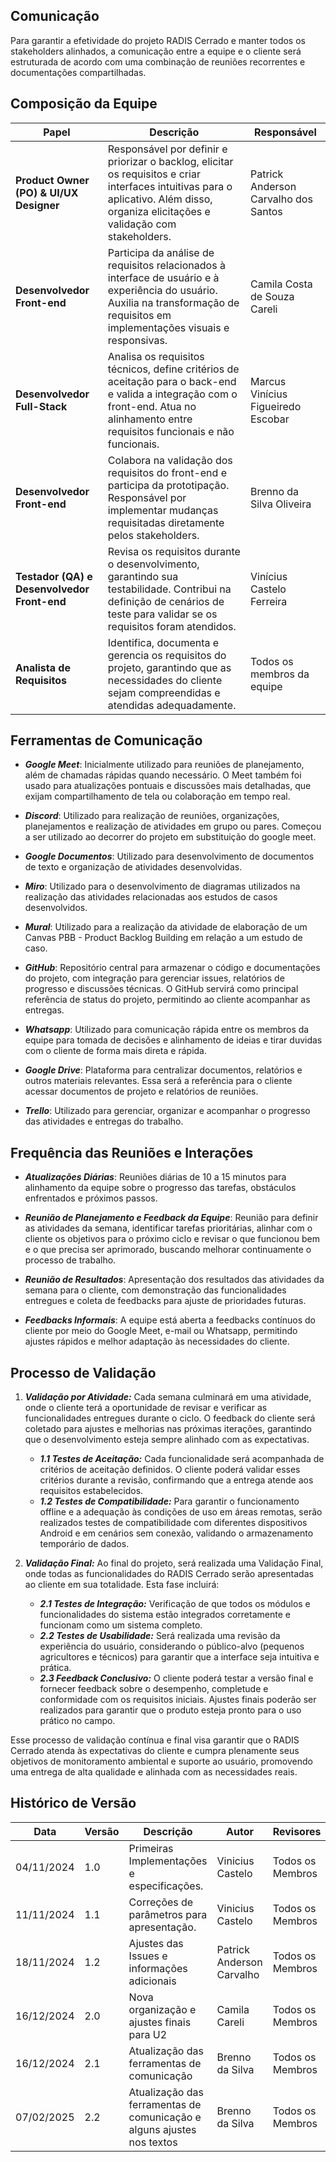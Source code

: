 ## Comunicação

Para garantir a efetividade do projeto RADIS Cerrado e manter todos os stakeholders alinhados, a comunicação entre a equipe e o cliente será estruturada de acordo com uma combinação de reuniões recorrentes e documentações compartilhadas.

## Composição da Equipe

| **Papel**                           | **Descrição**                                                                                      | **Responsável**                                  |
|-------------------------------------|----------------------------------------------------------------------------------------------------|-------------------------------------------------|
| **Product Owner (PO) & UI/UX Designer** | Responsável por definir e priorizar o backlog, elicitar os requisitos e criar interfaces intuitivas para o aplicativo. Além disso, organiza elicitações e validação com stakeholders. | Patrick Anderson Carvalho dos Santos            |
| **Desenvolvedor Front-end**             | Participa da análise de requisitos relacionados à interface de usuário e à experiência do usuário. Auxilia na transformação de requisitos em implementações visuais e responsivas. | Camila Costa de Souza Careli                    |
| **Desenvolvedor Full-Stack**            | Analisa os requisitos técnicos, define critérios de aceitação para o back-end e valida a integração com o front-end. Atua no alinhamento entre requisitos funcionais e não funcionais. | Marcus Vinícius Figueiredo Escobar              |
| **Desenvolvedor Front-end**             | Colabora na validação dos requisitos do front-end e participa da prototipação. Responsável por implementar mudanças requisitadas diretamente pelos stakeholders. | Brenno da Silva Oliveira                        |
| **Testador (QA) e Desenvolvedor Front-end** | Revisa os requisitos durante o desenvolvimento, garantindo sua testabilidade. Contribui na definição de cenários de teste para validar se os requisitos foram atendidos. | Vinícius Castelo Ferreira                      |
| **Analista de Requisitos** | Identifica, documenta e gerencia os requisitos do projeto, garantindo que as necessidades do cliente sejam compreendidas e atendidas adequadamente. | Todos os membros da equipe                      |


## Ferramentas de Comunicação

- **_Google Meet_**: Inicialmente utilizado para reuniões de planejamento, além de chamadas rápidas quando necessário. O Meet também foi usado para atualizações pontuais e discussões mais detalhadas, que exijam compartilhamento de tela ou colaboração em tempo real.

- **_Discord_**: Utilizado para realização de reuniões, organizações, planejamentos e realização de atividades em grupo ou pares. Começou a ser utilizado ao decorrer do projeto em substituição do google meet.

- **_Google Documentos_**: Utilizado para desenvolvimento de documentos de texto e organização de atividades desenvolvidas.

- **_Miro_**: Utilizado para o desenvolvimento de diagramas utilizados na realização das atividades relacionadas aos estudos de casos desenvolvidos.

- **_Mural_**: Utilizado para a realização da atividade de elaboração de um Canvas PBB - Product Backlog Building em relação a um estudo de caso. 

- **_GitHub_**: Repositório central para armazenar o código e documentações do projeto, com integração para gerenciar issues, relatórios de progresso e discussões técnicas. O GitHub servirá como principal referência de status do projeto, permitindo ao cliente acompanhar as entregas.

- **_Whatsapp_**: Utilizado para comunicação rápida entre os membros da equipe para tomada de decisões e alinhamento de ideias e tirar duvidas com o cliente de forma mais direta e rápida.

- **_Google Drive_**: Plataforma para centralizar documentos, relatórios e outros materiais relevantes. Essa será a referência para o cliente acessar documentos de projeto e relatórios de reuniões.

- **_Trello_**: Utilizado para gerenciar, organizar e acompanhar o progresso das atividades e entregas do trabalho.


## Frequência das Reuniões e Interações

- **_Atualizações Diárias_**: Reuniões diárias de 10 a 15 minutos para alinhamento da equipe sobre o progresso das tarefas, obstáculos enfrentados e próximos passos.

- **_Reunião de Planejamento e Feedback da Equipe_**: Reunião para definir as atividades da semana, identificar tarefas prioritárias, alinhar com o cliente os objetivos para o próximo ciclo e revisar o que funcionou bem e o que precisa ser aprimorado, buscando melhorar continuamente o processo de trabalho.

- **_Reunião de Resultados_**: Apresentação dos resultados das atividades da semana para o cliente, com demonstração das funcionalidades entregues e coleta de feedbacks para ajuste de prioridades futuras.

- **_Feedbacks Informais_**: A equipe está aberta a feedbacks contínuos do cliente por meio do Google Meet, e-mail ou Whatsapp, permitindo ajustes rápidos e melhor adaptação às necessidades do cliente.


## Processo de Validação

1. **_Validação por Atividade:_** Cada semana culminará em uma atividade, onde o cliente terá a oportunidade de revisar e verificar as funcionalidades entregues durante o ciclo. O feedback do cliente será coletado para ajustes e melhorias nas próximas iterações, garantindo que o desenvolvimento esteja sempre alinhado com as expectativas.
    - **_1.1 Testes de Aceitação:_** Cada funcionalidade será acompanhada de critérios de aceitação definidos. O cliente poderá validar esses critérios durante a revisão, confirmando que a entrega atende aos requisitos estabelecidos.
    - **_1.2 Testes de Compatibilidade:_** Para garantir o funcionamento offline e a adequação às condições de uso em áreas remotas, serão realizados testes de compatibilidade com diferentes dispositivos Android e em cenários sem conexão, validando o armazenamento temporário de dados.

2. **_Validação Final:_** Ao final do projeto, será realizada uma Validação Final, onde todas as funcionalidades do RADIS Cerrado serão apresentadas ao cliente em sua totalidade. Esta fase incluirá:
    - **_2.1 Testes de Integração:_** Verificação de que todos os módulos e funcionalidades do sistema estão integrados corretamente e funcionam como um sistema completo.
    - **_2.2 Testes de Usabilidade:_** Será realizada uma revisão da experiência do usuário, considerando o público-alvo (pequenos agricultores e técnicos) para garantir que a interface seja intuitiva e prática.
    - **_2.3 Feedback Conclusivo:_** O cliente poderá testar a versão final e fornecer feedback sobre o desempenho, completude e conformidade com os requisitos iniciais. Ajustes finais poderão ser realizados para garantir que o produto esteja pronto para o uso prático no campo.


Esse processo de validação contínua e final visa garantir que o RADIS Cerrado atenda às expectativas do cliente e cumpra plenamente seus objetivos de monitoramento ambiental e suporte ao usuário, promovendo uma entrega de alta qualidade e alinhada com as necessidades reais.


## Histórico de Versão

| **Data**       | **Versão** | **Descrição**                                | **Autor**                    | **Revisores**               |
|-----------------|------------|----------------------------------------------|------------------------------|-----------------------------|
| 04/11/2024     | 1.0        | Primeiras Implementações e especificações.   | Vinicius Castelo             | Todos os Membros            |
| 11/11/2024     | 1.1        | Correções de parâmetros para apresentação.   | Vinicius Castelo             | Todos os Membros            |
| 18/11/2024     | 1.2        | Ajustes das Issues e informações adicionais  | Patrick Anderson Carvalho    | Todos os Membros            |
| 16/12/2024   | 2.0        | Nova organização e ajustes finais para U2      | Camila Careli                | Todos os Membros            |
| 16/12/2024   | 2.1        | Atualização das ferramentas de comunicação    | Brenno da Silva               | Todos os Membros            |
| 07/02/2025   | 2.2       | Atualização das ferramentas de comunicação e alguns ajustes nos textos    | Brenno da Silva     | Todos os Membros            |